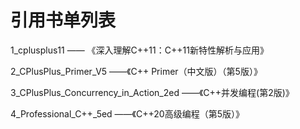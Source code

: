 # 引用书单列表
1_cplusplus11 —— 《深入理解C++11：C++11新特性解析与应用》

2_CPlusPlus_Primer_V5 ——《C++ Primer（中文版）（第5版）》

3_CPlusPlus_Concurrency_in_Action_2ed ——《C++并发编程(第2版)》

4_Professional_C++_5ed ——《C++20高级编程（第5版）》

